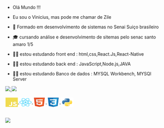 - Olá Mundo !!! 
- Eu sou o Vinicius, mas pode me chamar de Zile 

- 🏫 Formado em desenvolvimento de sistemas no Senai Suiço brasileiro  
- 🎓 cursando análise e desenvolvimento de sitemas pelo senac santo amaro 1/5
- 👩‍💻 estou estudando front end : html,css,React.Js,React-Native 
- 👩‍💻 estou estudando back end : JavaScript,Node.js,JAVA
- 👩‍💻 estou estudando Banco de dados : MYSQL Workbench, MYSQl Server

<div>
  <a href="https://viniciuszile">
  <img width = "500px" src="https://github-readme-stats.vercel.app/api?username=viniciuszile&show_icons=true&theme=radical&include_all_commits=true&count_private=true"/>
  <img width = "500px" src="https://github-readme-stats.vercel.app/api/top-langs/?username=viniciuszile&layout=compact&langs_count=16&theme=radical"/>
</div>
  
<div style="display: inline_block"><br>
  <img align="center" alt="Zile-Js" height="30" width="40" src="https://raw.githubusercontent.com/devicons/devicon/master/icons/javascript/javascript-plain.svg">
  <img align="center" alt="Zile-React" height="30" width="40" src="https://raw.githubusercontent.com/devicons/devicon/master/icons/react/react-original.svg">
  <img align="center" alt="Zile-HTML" height="30" width="40" src="https://raw.githubusercontent.com/devicons/devicon/master/icons/html5/html5-original.svg">
  <img align="center" alt="Zile-CSS" height="30" width="40" src="https://raw.githubusercontent.com/devicons/devicon/master/icons/css3/css3-original.svg">
  <img align="center" alt="Zile-Python" height="30" width="40" src="https://raw.githubusercontent.com/devicons/devicon/master/icons/python/python-original.svg">
</div>
  
<!-- <div align="center">
<br><p align="centre"><b>Visitors Count</b></p>  
<p align="center"><img align="center" src="https://profile-counter.glitch.me/{viniciuszile}/count.svg" /></p> 
<br></div> -->
  
  
  
  <div><br><br>
  <img width = "1200px" src="https://raw.githubusercontent.com/TheDudeThatCode/TheDudeThatCode/master/Assets/dino.gif">
  <div />


